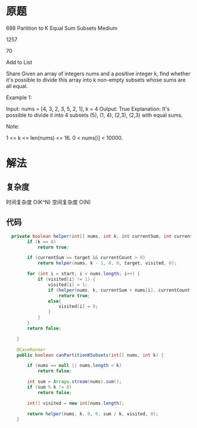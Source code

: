 # 原题
698 Partition to K Equal Sum Subsets
Medium

1257

70

Add to List

Share
Given an array of integers nums and a positive integer k, find whether it's possible to divide this array into k non-empty subsets whose sums are all equal.

 

Example 1:

Input: nums = [4, 3, 2, 3, 5, 2, 1], k = 4
Output: True
Explanation: It's possible to divide it into 4 subsets (5), (1, 4), (2,3), (2,3) with equal sums.
 

Note:

1 <= k <= len(nums) <= 16.
0 < nums[i] < 10000.
# 解法

## 复杂度
时间复杂度 O(K^N)
空间复杂度 O(N)


## 代码
```Java
  private boolean helper(int[] nums, int k, int currentSum, int currentCount, int target, int[] visited, int start){
        if (k == 0)
            return true;

        if (currentSum == target && currentCount > 0)
            return helper(nums, k - 1, 0, 0, target, visited, 0);

        for (int i = start; i < nums.length; i++) {
            if (visited[i] != 1) {
                visited[i] = 1;
                if (helper(nums, k, currentSum + nums[i], currentCount + 1, target, visited, i + 1))
                    return true;
                else{
                    visited[i] = 0;
                }
            }
        }
        return false;

    }

    @CaseRunner
    public boolean canPartitionKSubsets(int[] nums, int k) {

        if (nums == null || nums.length < k)
            return false;

        int sum = Arrays.stream(nums).sum();
        if (sum % k != 0)
            return false;

        int[] visited = new int[nums.length];

        return helper(nums, k, 0, 0, sum / k, visited, 0);
    }
```
